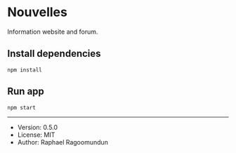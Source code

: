 # Nouvelles

Information website and forum.

## Install dependencies

```
npm install
```

## Run app

```
npm start
```

---

- Version: 0.5.0
- License: MIT
- Author: Raphael Ragoomundun
